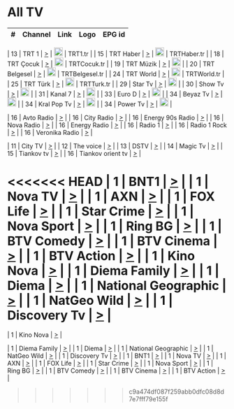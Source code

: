 <h1>All TV</h1>

| #   | Channel        | Link  | Logo | EPG id |
|:---:|:--------------:|:-----:|:----:|:------:|

| 13  | TRT 1            | [>](https://tv-trt1.medya.trt.com.tr/master.m3u8) | <img height="20" src="https://i.imgur.com/j786OLG.png"/> | TRT1.tr |
| 15  | TRT Haber        | [>](https://tv-trthaber.medya.trt.com.tr/master.m3u8) | <img height="20" src="https://i.imgur.com/OVfo8Ab.png"/> | TRTHaber.tr |
| 18  | TRT Çocuk        | [>](https://tv-trtcocuk.medya.trt.com.tr/master.m3u8) | <img height="20" src="https://i.imgur.com/QLFmD6d.png"/> | TRTCocuk.tr |
| 19  | TRT Müzik        | [>](https://tv-trtmuzik.medya.trt.com.tr/master.m3u8) | <img height="20" src="https://i.imgur.com/fIVFCEd.png"/> |
| 20  | TRT Belgesel     | [>](https://tv-trtbelgesel.medya.trt.com.tr/master.m3u8) | <img height="20" src="https://i.imgur.com/MGO87pe.png"/> | TRTBelgesel.tr |
| 24  | TRT World        | [>](https://tv-trtworld.medya.trt.com.tr/master.m3u8) | <img height="20" src="https://i.imgur.com/JEA2xpv.png"/> | TRTWorld.tr |
| 25  | TRT Türk         | [>](https://tv-trtturk.medya.trt.com.tr/master.m3u8) | <img height="20" src="https://i.imgur.com/OSTOQNw.png"/> | TRTTurk.tr |
| 29  | Star Tv   | [>](https://dogus-live.daioncdn.net/startv/startv_360p.m3u8) | <img height="20" src="https://i.imgur.com/IebUZx1.png"/> |
| 30  | Show Tv     | [>](https://ciner-live.daioncdn.net/showtv/showtv.m3u8) | <img height="20" src="https://i.imgur.com/IebUZx1.png"/> |
| 31  | Kanal 7     | [>](https://kanal7-live.daioncdn.net/kanal7/kanal7.m3u8) | <img height="20" src="https://i.imgur.com/IebUZx1.png"/> |
| 33  | Euro D    | [>](https://www.youtube.com/user/KanalD/live) | <img height="20" src="https://i.imgur.com/IebUZx1.png"/> |
| 34  | Beyaz Tv     | [>](https://beyaztv-live.daioncdn.net/beyaztv/beyaztv.m3u8) | <img height="20" src="https://i.imgur.com/IebUZx1.png"/> |
| 34  | Kral Pop Tv     | [>](https://www.youtube.com/watch?v=GuFTuKoXepw) | <img height="20" src="https://i.imgur.com/IebUZx1.png"/> |
| 34  | Power Tv     | [>](https://livetv.powerapp.com.tr/powerTV/powerhd.smil/chunklist.m3u8) | <img height="20" src="https://i.imgur.com/IebUZx1.png"/> |

| 16  | Avto Radio | [>](http://stream.metacast.eu/avtoradio.mp3.m3u) |
| 16  | City Radio | [>](http://stream.metacast.eu/city.aac.m3u) |
| 16  | Energy 90s Radio | [>](http://stream.metacast.eu/energy-90s.m3u) |
| 16  | Nova Radio | [>](http://stream.metacast.eu/nova.aac.m3u) |
| 16  | Energy Radio | [>](http://stream.metacast.eu/nrj.aac.m3u) |
| 16  | Radio 1 | [>](http://stream.metacast.eu/radio1.aac.m3u) |
| 16  | Radio 1 Rock | [>](http://stream.metacast.eu/radio1rock.aac.m3u) |
| 16  | Veronika Radio | [>](http://stream.metacast.eu/veronika.aac.m3u) |

| 11  | City TV | [>](https://tv.city.bg/play/tshls/citytv/index.m3u8) |
| 12  | The voice | [>](https://bss1.neterra.tv/thevoice/thevoice.m3u8) |
| 13  | DSTV | [>](http://46.249.95.140:8081/hls/data.m3u8) |
| 14  | Magic Tv | [>](https://bss1.neterra.tv/magictv/magictv.m3u8) |
| 15  | Tiankov tv | [>](https://streamer103.neterra.tv/tiankov-folk/live.m3u8) |
| 16  | Tiankov orient tv | [>](https://streamer103.neterra.tv/tiankov-orient/live.m3u8) |

<<<<<<< HEAD
| 1 | BNT1 | [>](https://ymkaya.xyz:27617/tv/bnt1/playlist.m3u8?wmsAuthSign=c2VydmVyX3RpbWU9MS8xMy8yMDI1IDE6NDI6NTYgUE0maGFzaF92YWx1ZT11aGtHSEMrMGxvZzVHSlEwYUJ5YVRnPT0mdmFsaWRtaW51dGVzPTYw) |
| 1 | Nova TV | [>](https://ymkaya.xyz:27617/tv/novatv/playlist.m3u8?wmsAuthSign=c2VydmVyX3RpbWU9MS8xMy8yMDI1IDE6NDM6MDcgUE0maGFzaF92YWx1ZT1NQ1ZNYVBWMlB2REp2VFV0V1VHSVdnPT0mdmFsaWRtaW51dGVzPTYw) |
| 1 | AXN | [>](https://ymkaya.xyz:27617/tv/axn/playlist.m3u8?wmsAuthSign=c2VydmVyX3RpbWU9MS8xMy8yMDI1IDE6NDM6MTggUE0maGFzaF92YWx1ZT1RVk1DeFFRRUI2a3hJNkxLdk1JM1lnPT0mdmFsaWRtaW51dGVzPTYw) |
| 1 | FOX Life | [>](https://ymkaya.xyz:27617/tv/foxlife/playlist.m3u8?wmsAuthSign=c2VydmVyX3RpbWU9MS8xMy8yMDI1IDE6NDM6MjggUE0maGFzaF92YWx1ZT1iSXVnbUthMloxSHc4NnZpNnhtY0V3PT0mdmFsaWRtaW51dGVzPTYw) |
| 1 | Star Crime | [>](https://ymkaya.xyz:27617/tv/foxcrime/playlist.m3u8?wmsAuthSign=c2VydmVyX3RpbWU9MS8xMy8yMDI1IDE6NDM6MzkgUE0maGFzaF92YWx1ZT1rMkRnVW56OGh5QU1vb0oyNURHMUFnPT0mdmFsaWRtaW51dGVzPTYw) |
| 1 | Nova Sport | [>](https://ymkaya.xyz:27617/tv/novasport/playlist.m3u8?wmsAuthSign=c2VydmVyX3RpbWU9MS8xMy8yMDI1IDE6NDM6NDkgUE0maGFzaF92YWx1ZT0wNXFNS0hJcXllMFg0aW5MT1VXM2ZnPT0mdmFsaWRtaW51dGVzPTYw) |
| 1 | Ring BG | [>](https://ymkaya.xyz:27617/tv/ringbg/playlist.m3u8?wmsAuthSign=c2VydmVyX3RpbWU9MS8xMy8yMDI1IDE6NDQ6MDIgUE0maGFzaF92YWx1ZT1tVnI2V3BhRTBaNFJMSGt1M09WbktnPT0mdmFsaWRtaW51dGVzPTYw) |
| 1 | BTV Comedy | [>](https://ymkaya.xyz:27617/tv/btvcomedy/playlist.m3u8?wmsAuthSign=c2VydmVyX3RpbWU9MS8xMy8yMDI1IDE6NDQ6MTQgUE0maGFzaF92YWx1ZT1PNGhDNVpyNWlXK1RJVmIrTklLcHNnPT0mdmFsaWRtaW51dGVzPTYw) |
| 1 | BTV Cinema | [>](https://ymkaya.xyz:27617/tv/btvcinema/playlist.m3u8?wmsAuthSign=c2VydmVyX3RpbWU9MS8xMy8yMDI1IDE6NDQ6MjQgUE0maGFzaF92YWx1ZT01RTRDRzZkeDMvQ3RibGhENVI1L3JRPT0mdmFsaWRtaW51dGVzPTYw) |
| 1 | BTV Action | [>](https://ymkaya.xyz:27617/tv/btvaction/playlist.m3u8?wmsAuthSign=c2VydmVyX3RpbWU9MS8xMy8yMDI1IDE6NDQ6MzQgUE0maGFzaF92YWx1ZT1FanFTUnM4b2dveWluYktVTWRvQVFRPT0mdmFsaWRtaW51dGVzPTYw) |
| 1 | Kino Nova | [>](https://ymkaya.xyz:27617/tv/kinonova/playlist.m3u8?wmsAuthSign=c2VydmVyX3RpbWU9MS8xMy8yMDI1IDE6NDQ6NDQgUE0maGFzaF92YWx1ZT1SampINGZlM2lxYmo1aUk0eERnVndnPT0mdmFsaWRtaW51dGVzPTYw) |
| 1 | Diema Family | [>](https://ymkaya.xyz:27617/tv/diemafamily/playlist.m3u8?wmsAuthSign=c2VydmVyX3RpbWU9MS8xMy8yMDI1IDE6NDQ6NTUgUE0maGFzaF92YWx1ZT03M1htME1qREZqUjM4ZXgxVVB6Vy9nPT0mdmFsaWRtaW51dGVzPTYw) |
| 1 | Diema | [>](https://ymkaya.xyz:27617/tv/diema/playlist.m3u8?wmsAuthSign=c2VydmVyX3RpbWU9MS8xMy8yMDI1IDE6NDU6MDUgUE0maGFzaF92YWx1ZT1QVlM4MWdSWTR5WS93UzRVVXlHaHV3PT0mdmFsaWRtaW51dGVzPTYw) |
| 1 | National Geographic | [>](https://ymkaya.xyz:27617/tv/natgeo/playlist.m3u8?wmsAuthSign=c2VydmVyX3RpbWU9MS8xMy8yMDI1IDE6NDY6MDMgUE0maGFzaF92YWx1ZT00NUJzU2pyclJDUkV1NUxTZTFyTEF3PT0mdmFsaWRtaW51dGVzPTYw) |
| 1 | NatGeo Wild | [>](https://ymkaya.xyz:27617/tv/natgeowild/playlist.m3u8?wmsAuthSign=c2VydmVyX3RpbWU9MS8xMy8yMDI1IDE6NDY6MTMgUE0maGFzaF92YWx1ZT1PaHBRa0hUMUFUbDBtTDJ4SFFweTF3PT0mdmFsaWRtaW51dGVzPTYw) |
| 1 | Discovery Tv | [>](https://ymkaya.xyz:27617/tv/discovery/playlist.m3u8?wmsAuthSign=c2VydmVyX3RpbWU9MS8xMy8yMDI1IDE6NDY6MjYgUE0maGFzaF92YWx1ZT10Q3VKbloyaWpVYXVWK3o4NEN0dzN3PT0mdmFsaWRtaW51dGVzPTYw) |
=======


| 1 | Kino Nova | [>](https://ymkaya.xyz:11336/tv/kinonova/playlist.m3u8?wmsAuthSign=c2VydmVyX3RpbWU9MS8yLzIwMjUgNDo0MDoyMCBBTSZoYXNoX3ZhbHVlPWlFS1FrWEtMMVRFM3l5YklUWUJQUHc9PSZ2YWxpZG1pbnV0ZXM9NjA=) |

| 1 | Diema Family | [>](https://ymkaya.xyz:11336/tv/diemafamily/playlist.m3u8?wmsAuthSign=c2VydmVyX3RpbWU9MS8yLzIwMjUgNDo0MDozMCBBTSZoYXNoX3ZhbHVlPUVUaTVKTldvZTF5WVVCM0YwL21kaXc9PSZ2YWxpZG1pbnV0ZXM9NjA=) |
| 1 | Diema | [>](https://ymkaya.xyz:11336/tv/diema/playlist.m3u8?wmsAuthSign=c2VydmVyX3RpbWU9MS8yLzIwMjUgNDo0MDo0MCBBTSZoYXNoX3ZhbHVlPVlYMWVJT2NuUjNpUTBsaytEUFFOS2c9PSZ2YWxpZG1pbnV0ZXM9NjA=) |
| 1 | National Geographic | [>](https://ymkaya.xyz:11336/tv/natgeo/playlist.m3u8?wmsAuthSign=c2VydmVyX3RpbWU9MS8yLzIwMjUgNDo0MTo0MSBBTSZoYXNoX3ZhbHVlPTJQTlVmcG5nYWx0M013eUhGRGxnd0E9PSZ2YWxpZG1pbnV0ZXM9NjA=) |
| 1 | NatGeo Wild | [>](https://ymkaya.xyz:11336/tv/natgeowild/playlist.m3u8?wmsAuthSign=c2VydmVyX3RpbWU9MS8yLzIwMjUgNDo0MTo1MSBBTSZoYXNoX3ZhbHVlPVl1OXZaTTliN0hGWEN3eDBYd1duNkE9PSZ2YWxpZG1pbnV0ZXM9NjA=) |
| 1 | Discovery Tv | [>](https://ymkaya.xyz:11336/tv/discovery/playlist.m3u8?wmsAuthSign=c2VydmVyX3RpbWU9MS8yLzIwMjUgNDo0MjowMSBBTSZoYXNoX3ZhbHVlPWtBQmdLNlY2RmQwWElzMVYzSDJyVkE9PSZ2YWxpZG1pbnV0ZXM9NjA=) |
| 1 | BNT1 | [>](https://ymkaya.xyz:11336/tv/bnt1/playlist.m3u8?wmsAuthSign=c2VydmVyX3RpbWU9MS8yLzIwMjUgNDozODozOCBBTSZoYXNoX3ZhbHVlPVVrMVlRQXpJWlhYeUh6ZFVpSC9NMUE9PSZ2YWxpZG1pbnV0ZXM9NjA=) |
| 1 | Nova TV | [>](https://ymkaya.xyz:11336/tv/novatv/playlist.m3u8?wmsAuthSign=c2VydmVyX3RpbWU9MS8yLzIwMjUgNDozODo0OCBBTSZoYXNoX3ZhbHVlPUVxQjh1a0ZzYkVGZU8zZDFGTzdreVE9PSZ2YWxpZG1pbnV0ZXM9NjA=) |
| 1 | AXN | [>](https://ymkaya.xyz:11336/tv/axn/playlist.m3u8?wmsAuthSign=c2VydmVyX3RpbWU9MS8yLzIwMjUgNDozODo1OCBBTSZoYXNoX3ZhbHVlPUpkWStGY1hkNXhaOVpPZ0thQ0FZL3c9PSZ2YWxpZG1pbnV0ZXM9NjA=) |
| 1 | FOX Life | [>](https://ymkaya.xyz:11336/tv/foxlife/playlist.m3u8?wmsAuthSign=c2VydmVyX3RpbWU9MS8yLzIwMjUgNDozOToxMCBBTSZoYXNoX3ZhbHVlPWt1ZDc1T3AzYlZDTjJnSy9TU0xJZlE9PSZ2YWxpZG1pbnV0ZXM9NjA=) |
| 1 | Star Crime | [>](https://ymkaya.xyz:11336/tv/foxcrime/playlist.m3u8?wmsAuthSign=c2VydmVyX3RpbWU9MS8yLzIwMjUgNDozOToyMCBBTSZoYXNoX3ZhbHVlPXIwVU45Nm9FR1l2enNkTG9TanBxbmc9PSZ2YWxpZG1pbnV0ZXM9NjA=) |
| 1 | Nova Sport | [>](https://ymkaya.xyz:11336/tv/novasport/playlist.m3u8?wmsAuthSign=c2VydmVyX3RpbWU9MS8yLzIwMjUgNDozOTozMCBBTSZoYXNoX3ZhbHVlPXlSZ0UxazVaM0xhSmc0NmR4T0c1T2c9PSZ2YWxpZG1pbnV0ZXM9NjA=) |
| 1 | Ring BG | [>](https://ymkaya.xyz:11336/tv/ringbg/playlist.m3u8?wmsAuthSign=c2VydmVyX3RpbWU9MS8yLzIwMjUgNDozOTo0MCBBTSZoYXNoX3ZhbHVlPTR4aUlFNHVUYWN4enY1WkVuOFZma2c9PSZ2YWxpZG1pbnV0ZXM9NjA=) |
| 1 | BTV Comedy | [>](https://ymkaya.xyz:11336/tv/btvcomedy/playlist.m3u8?wmsAuthSign=c2VydmVyX3RpbWU9MS8yLzIwMjUgNDozOTo1MCBBTSZoYXNoX3ZhbHVlPUtrMTJ2RHNTTUU1RFp1ZkVOdXFSK3c9PSZ2YWxpZG1pbnV0ZXM9NjA=) |
| 1 | BTV Cinema | [>](https://ymkaya.xyz:11336/tv/btvcinema/playlist.m3u8?wmsAuthSign=c2VydmVyX3RpbWU9MS8yLzIwMjUgNDozOTo1OSBBTSZoYXNoX3ZhbHVlPTZWcU9FZW56cG1NM1lrYy8xNE5NeHc9PSZ2YWxpZG1pbnV0ZXM9NjA=) |
| 1 | BTV Action | [>](https://ymkaya.xyz:11336/tv/btvaction/playlist.m3u8?wmsAuthSign=c2VydmVyX3RpbWU9MS8yLzIwMjUgNDo0MDoxMCBBTSZoYXNoX3ZhbHVlPUlDd0ErRkZVWThyMVZwR3c2REdGZ3c9PSZ2YWxpZG1pbnV0ZXM9NjA=) |
>>>>>>> c9a474df087f259abb0dfc08d8d7e7fff79e155f
